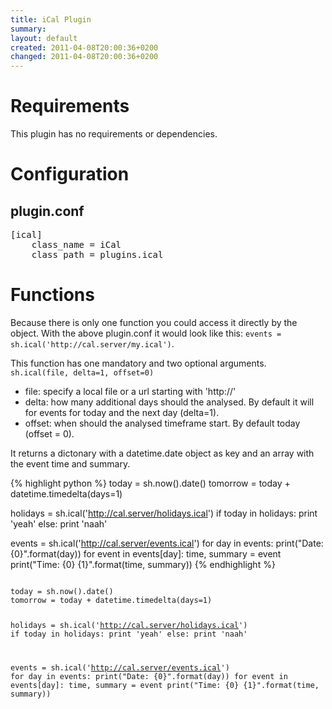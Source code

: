 ```yaml
---
title: iCal Plugin
summary:
layout: default
created: 2011-04-08T20:00:36+0200
changed: 2011-04-08T20:00:36+0200
---
```


# Requirements
This plugin has no requirements or dependencies.

# Configuration

## plugin.conf
<pre>[ical]
    class_name = iCal
    class_path = plugins.ical
</pre>

# Functions
Because there is only one function you could access it directly by the object. With the above plugin.conf it would look like this: `events = sh.ical('http://cal.server/my.ical')`.

This function has one mandatory and two optional arguments. `sh.ical(file, delta=1, offset=0)`

   * file: specify a local file or a url starting with 'http://'
   * delta: how many additional days should the analysed. By default it will for events for today and the next day (delta=1).
   * offset: when should the analysed timeframe start. By default today (offset = 0).

It returns a dictonary with a datetime.date object as key and an array with the event time and summary.

{% highlight python %}
today = sh.now().date()
tomorrow = today + datetime.timedelta(days=1)

holidays = sh.ical('http://cal.server/holidays.ical')
if today in holidays:
    print 'yeah'
else:
    print 'naah'

events = sh.ical('http://cal.server/events.ical')
for day in events:
    print("Date: {0}".format(day))
    for event in events[day]:
        time, summary = event
        print("Time: {0} {1}".format(time, summary))
{% endhighlight %}

<code>
today = sh.now().date()
tomorrow = today + datetime.timedelta(days=1)

holidays = sh.ical('http://cal.server/holidays.ical')
if today in holidays:
    print 'yeah'
else:
    print 'naah'

events = sh.ical('http://cal.server/events.ical')
for day in events:
    print("Date: {0}".format(day))
    for event in events[day]:
        time, summary = event
        print("Time: {0} {1}".format(time, summary))
</code>
